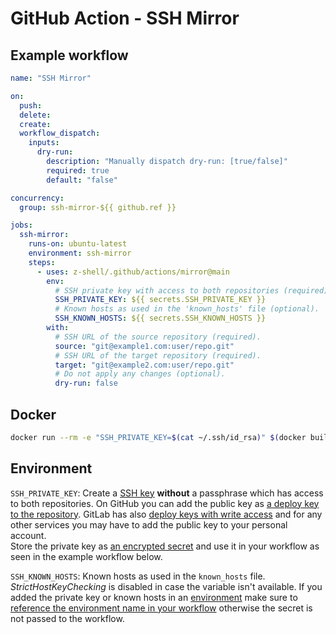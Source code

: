 # GitHub Action - SSH Mirror

## Example workflow

```yml
name: "SSH Mirror"

on:
  push:
  delete:
  create:
  workflow_dispatch:
    inputs:
      dry-run:
        description: "Manually dispatch dry-run: [true/false]"
        required: true
        default: "false"

concurrency:
  group: ssh-mirror-${{ github.ref }}

jobs:
  ssh-mirror:
    runs-on: ubuntu-latest
    environment: ssh-mirror
    steps:
      - uses: z-shell/.github/actions/mirror@main
        env:
          # SSH private key with access to both repositories (required).
          SSH_PRIVATE_KEY: ${{ secrets.SSH_PRIVATE_KEY }}
          # Known hosts as used in the 'known_hosts' file (optional).
          SSH_KNOWN_HOSTS: ${{ secrets.SSH_KNOWN_HOSTS }}
        with:
          # SSH URL of the source repository (required).
          source: "git@example1.com:user/repo.git"
          # SSH URL of the target repository (required).
          target: "git@example2.com:user/repo.git"
          # Do not apply any changes (optional).
          dry-run: false
```

## Docker

```sh
docker run --rm -e "SSH_PRIVATE_KEY=$(cat ~/.ssh/id_rsa)" $(docker build -q .) "$SOURCE_REPO" "$DESTINATION_REPO"
```

## Environment

`SSH_PRIVATE_KEY`: Create a [SSH key](https://docs.github.com/en/github/authenticating-to-github/connecting-to-github-with-ssh/generating-a-new-ssh-key-and-adding-it-to-the-ssh-agent#generating-a-new-ssh-key) **without** a passphrase which has access to both repositories. On GitHub you can add the public key as [a deploy key to the repository](https://docs.github.com/en/developers/overview/managing-deploy-keys#deploy-keys). GitLab has also [deploy keys with write access](https://docs.gitlab.com/ee/user/project/deploy_keys/) and for any other services you may have to add the public key to your personal account.  
Store the private key as [an encrypted secret](https://docs.github.com/en/actions/reference/encrypted-secrets) and use it in your workflow as seen in the example workflow below.

`SSH_KNOWN_HOSTS`: Known hosts as used in the `known_hosts` file. _StrictHostKeyChecking_ is disabled in case the variable isn't available. If you added the private key or known hosts in an [environment](https://docs.github.com/en/actions/reference/environments) make sure to [reference the environment name in your workflow](https://docs.github.com/en/actions/reference/workflow-syntax-for-github-actions#jobsjob_idenvironment) otherwise the secret is not passed to the workflow.
